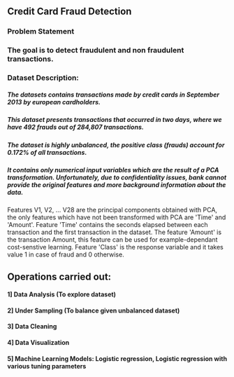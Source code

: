 ## Credit Card Fraud Detection
### Problem Statement
### The goal is to detect fraudulent and non fraudulent transactions.

### Dataset Description:  

##### The datasets contains transactions made by credit cards in September 2013 by european cardholders. 
##### This dataset presents transactions that occurred in two days, where we have 492 frauds out of 284,807 transactions. 
##### The dataset is highly unbalanced, the positive class (frauds) account for 0.172% of all transactions. 
##### It contains only numerical input variables which are the result of a PCA transformation. Unfortunately, due to confidentiality issues, bank cannot provide the original features and more background information about the data. 
Features V1, V2, ... V28 are the principal components obtained with PCA, the only features which have not been transformed with PCA are
'Time' and 'Amount'. Feature 'Time' contains the seconds elapsed between each transaction and the first transaction in the dataset.
The feature 'Amount' is the transaction Amount, this feature can be used for example-dependant cost-senstive learning.
Feature 'Class' is the response variable and it takes value 1 in case of fraud and 0 otherwise.


## Operations carried out:
#### 1] Data Analysis (To explore dataset)
#### 2] Under Sampling (To balance given unbalanced dataset)
#### 3] Data Cleaning
#### 4] Data Visualization
#### 5] Machine Learning Models: Logistic regression, Logistic regression with various tuning parameters

